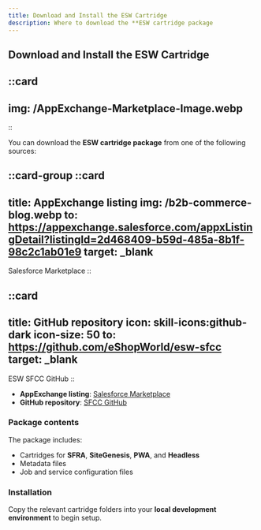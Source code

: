 ```yaml
---
title: Download and Install the ESW Cartridge
description: Where to download the **ESW cartridge package
---
```


## Download and Install the ESW Cartridge

::card
---
img: /AppExchange-Marketplace-Image.webp
---
::

You can download the **ESW cartridge package** from one of the following sources:

::card-group
  ::card
  ---
  title: AppExchange listing
  img: /b2b-commerce-blog.webp
  to: https://appexchange.salesforce.com/appxListingDetail?listingId=2d468409-b59d-485a-8b1f-98c2c1ab01e9
  target: _blank
  ---
  Salesforce Marketplace
  ::

  ::card
  ---
  title: GitHub repository
  icon: skill-icons:github-dark
  icon-size: 50
  to: https://github.com/eShopWorld/esw-sfcc
  target: _blank
  ---
  ESW SFCC GitHub
  ::

- **AppExchange listing**: [Salesforce Marketplace](https://appexchange.salesforce.com/appxListingDetail?listingId=2d468409-b59d-485a-8b1f-98c2c1ab01e9)  
- **GitHub repository**: [SFCC GitHub](https://github.com/eShopWorld/esw-sfcc)  

### Package contents
The package includes:

- Cartridges for **SFRA**, **SiteGenesis**, **PWA**, and **Headless**  
- Metadata files  
- Job and service configuration files  

### Installation
Copy the relevant cartridge folders into your **local development environment** to begin setup.
